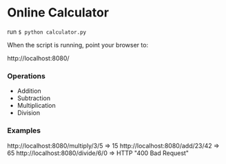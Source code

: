 # Online Calculator
run `$ python calculator.py`

When the script is running, point your browser to:

http://localhost:8080/

### Operations
- Addition
- Subtraction
- Multiplication
- Division

### Examples
http://localhost:8080/multiply/3/5  => 15
http://localhost:8080/add/23/42     => 65
http://localhost:8080/divide/6/0    => HTTP "400 Bad Request"
